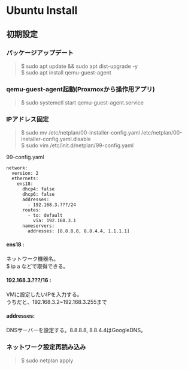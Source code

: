 # Ubuntu Install

## 初期設定

### パッケージアップデート
> $ sudo apt update && sudo apt dist-upgrade -y  
> $ sudo apt install qemu-guest-agent

### qemu-guest-agent起動(Proxmoxから操作用アプリ)
> $ sudo systemctl start qemu-guest-agent.service

### IPアドレス固定

> $ sudo mv /etc/netplan/00-installer-config.yaml /etc/netplan/00-installer-config.yaml.disable  
> $ sudo vim /etc/init.d/netplan/99-config.yaml

99-config.yaml
~~~
network:
  version: 2
  ethernets:
    ens18:
      dhcp4: false
      dhcp6: false
      addresses:
        - 192.168.3.???/24
      routes:
        - to: default
          via: 192.168.3.1
      nameservers:
        addresses: [8.8.8.8, 8.8.4.4, 1.1.1.1]
~~~

#### ens18 :
ネットワーク機器名。  
$ ip a などで取得できる。  

#### 192.168.3.???/16 :
VMに設定したいIPを入力する。  
うちだと、192.168.3.2~192.168.3.255まで  

#### addresses:  
DNSサーバーを設定する。8.8.8.8, 8.8.4.4はGoogleDNS。

### ネットワーク設定再読み込み
> $ sudo netplan apply
